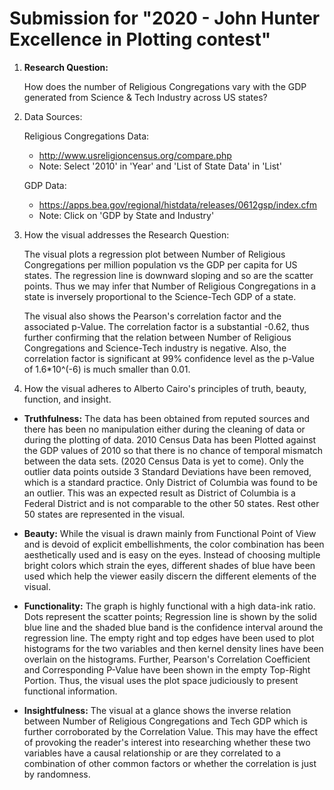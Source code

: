# Submission for "2020 - John Hunter Excellence in Plotting contest"

1. **Research Question:**

    How does the number of Religious Congregations vary with the GDP generated from Science & Tech Industry across US states?

2. Data Sources:

    Religious Congregations Data:
    - http://www.usreligioncensus.org/compare.php
    - Note: Select '2010' in 'Year' and 'List of State Data' in 'List'

    GDP Data:
    - https://apps.bea.gov/regional/histdata/releases/0612gsp/index.cfm
    - Note: Click on 'GDP by State and Industry'
  
3. How the visual addresses the Research Question:

    The visual plots a regression plot between Number of Religious Congregations per million population vs the GDP per capita for US states. The regression line is downward sloping and so are the scatter points. Thus we may infer that Number of Religious Congregations in a state is inversely proportional to the Science-Tech GDP of a state.

    The visual also shows the Pearson's correlation factor and the associated p-Value. The correlation factor is a substantial -0.62, thus further confirming that the relation between Number of Religious Congregations and Science-Tech industry is negative. Also, the correlation factor is significant at 99% confidence level as the p-Value of 1.6*10^(-6) is much smaller than 0.01.

  
4. How the visual adheres to Alberto Cairo's principles of truth, beauty, function, and insight.
       
- **Truthfulness:** The data has been obtained from reputed sources and there has been no manipulation either during the cleaning of data or during the plotting of data. 2010 Census Data has been Plotted against the GDP values of 2010 so that there is no chance of temporal mismatch between the data sets. (2020 Census Data is yet to come). Only the outlier data points outside 3 Standard Deviations have been removed, which is a standard practice. Only District of Columbia was found to be an outlier. This was an expected result as District of Columbia is a Federal District and is not comparable to the other 50 states. Rest other 50 states are represented in the visual.

- **Beauty:** While the visual is drawn mainly from Functional Point of View and is devoid of explicit embellishments, the color combination has been aesthetically used and is easy on the eyes. Instead of choosing multiple bright colors which strain the eyes, different shades of blue have been used which help the viewer easily discern the different elements of the visual.

- **Functionality:** The graph is highly functional with a high data-ink ratio. Dots represent the scatter points; Regression line is shown by the solid blue line and the shaded blue band is the confidence interval around the regression line. The empty right and top edges have been used to plot histograms for the two variables and then kernel density lines have been overlain on the histograms. Further, Pearson's Correlation Coefficient and Corresponding P-Value have been shown in the empty Top-Right Portion. Thus, the visual uses the plot space judiciously to present functional information.

- **Insightfulness:** The visual at a glance shows the inverse relation between Number of Religious Congregations and Tech GDP which is further corroborated by the Correlation Value. This may have the effect of provoking the reader's interest into researching whether these two variables have a causal relationship or are they correlated to a combination of other common factors or whether the correlation is just by randomness.
